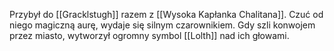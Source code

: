 Przybył do [[Gracklstugh]] razem z [[Wysoka Kapłanka Chalitana]]. Czuć od niego magiczną aurę, wydaje się silnym czarownikiem. Gdy szli konwojem przez miasto, wytworzył ogromny symbol [[Lolth]] nad ich głowami.